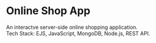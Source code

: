 # Online Shop App
An interactve server-side online shopping application. <br/>
Tech Stack: EJS, JavaScript, MongoDB, Node.js, REST API.
